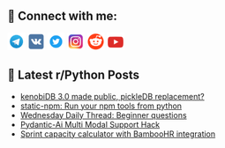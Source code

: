 ## 🔎 Connect with me:
[<img src="https://github.com/bullbesh/bullbesh/blob/main/images/Telegram.png" width="32" height="32" />](https://t.me/bullbesh)
[<img src="https://github.com/bullbesh/bullbesh/blob/main/images/VK.png" width="32" height="32" />](https://vk.com/bullbesh)
[<img src="https://github.com/bullbesh/bullbesh/blob/main/images/Twitter.png" width="32" height="32" />](https://twitter.com/bullbesh1)
[<img src="https://github.com/bullbesh/bullbesh/blob/main/images/Instagram.png" width="32" height="32" />](https://www.instagram.com/bullbesh)
[<img src="https://github.com/bullbesh/bullbesh/blob/main/images/Reddit.png" width="32" height="32" />](https://www.reddit.com/user/bullbesh)
[<img src="https://github.com/bullbesh/bullbesh/blob/main/images/YouTube.png" width="32" height="32" />](https://www.youtube.com/channel/UCtfjRs6uzgq5mfm8S06WTcg)

## 📕 Latest r/Python Posts
<!-- BLOG-POST-LIST:START -->
- [kenobiDB 3.0 made public, pickleDB replacement?](https://www.reddit.com/r/Python/comments/1hqvrd6/kenobidb_30_made_public_pickledb_replacement/)
- [static-npm: Run your npm tools from python](https://www.reddit.com/r/Python/comments/1hqts33/staticnpm_run_your_npm_tools_from_python/)
- [Wednesday Daily Thread: Beginner questions](https://www.reddit.com/r/Python/comments/1hqr98f/wednesday_daily_thread_beginner_questions/)
- [Pydantic-Ai Multi Modal Support Hack](https://www.reddit.com/r/Python/comments/1hqpj8d/pydanticai_multi_modal_support_hack/)
- [Sprint capacity calculator with BambooHR integration](https://www.reddit.com/r/Python/comments/1hqofiy/sprint_capacity_calculator_with_bamboohr/)
<!-- BLOG-POST-LIST:END -->
